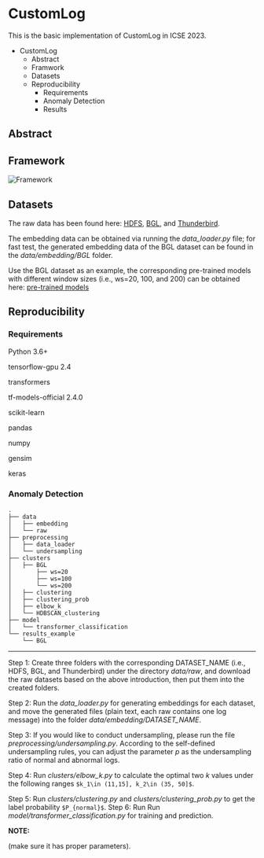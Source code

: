 # CustomLog
This is the basic implementation of CustomLog in ICSE 2023.
- CustomLog
  - Abstract
  - Framwork
  - Datasets
  - Reproducibility
    - Requirements
    - Anomaly Detection
    - Results

## Abstract

## Framework
![Framework](https://github.com/ICSE2023/CustomLog/blob/main/figures/Framework.png)

## Datasets
The raw data has been found here: [HDFS](https://figshare.com/articles/dataset/HDFS/20472282), [BGL](https://figshare.com/articles/dataset/BGL/20472270), and [Thunderbird](https://figshare.com/articles/dataset/Thunderbird/20472297).

The embedding data can be obtained via running the *data_loader.py* file; 
for fast test, the generated embedding data of the BGL dataset can be found in the *data/embedding/BGL* folder. 

Use the BGL dataset as an example, the corresponding pre-trained models with different window sizes (i.e., ws=20, 100, and 200) can be obtained here: [pre-trained models](https://figshare.com/articles/software/Pre-trained_model_for_BGL/20472333)

## Reproducibility
### Requirements
Python 3.6+

tensorflow-gpu 2.4

transformers

tf-models-official 2.4.0

scikit-learn

pandas

numpy

gensim

keras 

### Anomaly Detection
```
.
├── data                   
│   ├── embedding  
│   └── raw
├── preprocessing
│   ├── data_loader
│   └── undersampling
├── clusters                       
│   ├── BGL
│       ├── ws=20
│       ├── ws=100
│       └── ws=200
│   ├── clustering                
│   ├── clustering_prob         
│   ├── elbow_k                
│   └── HDBSCAN_clustering              
├── model
│   └── transformer_classification               
└── results_example                      
    └── BGL
```
*** 
Step 1: Create three folders with the corresponding DATASET_NAME (i.e., HDFS, BGL, and Thunderbird) under the directory *data/raw*, and download the raw datasets based on the above introduction, then put them into the created folders. 

Step 2: Run the *data_loader.py* for generating embeddings for each dataset, and move the generated files (plain text, each raw contains one log message) into the folder *data/embedding/DATASET_NAME*.

Step 3: If you would like to conduct undersampling, please run the file *preprocessing/undersampling.py*. According to the self-defined undersampling rules, you can adjust the parameter *p* as the undersampling ratio of normal and abnormal logs.

Step 4: Run *clusters/elbow_k.py* to calculate the optimal two *k* values under the following ranges `$k_1\in (11,15], k_2\in (35, 50]$`.

Step 5: Run *clusters/clustering.py* and *clusters/clustering_prob.py* to get the label probability `$P_{normal}$`.
Step 6: Run Run *model/transformer_classification.py* for training and prediction.

**NOTE:**

(make sure it has proper parameters).

